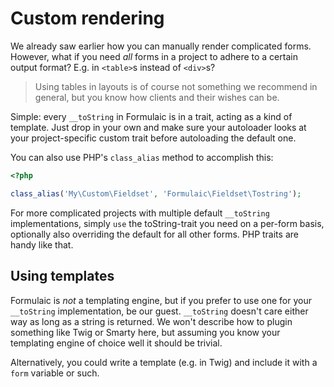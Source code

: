 # Custom rendering

We already saw earlier how you can manually render complicated forms. However,
what if you need _all_ forms in a project to adhere to a certain output format?
E.g. in `<table>`s instead of `<div>`s?

> Using tables in layouts is of course not something we recommend in general,
> but you know how clients and their wishes can be.

Simple: every `__toString` in Formulaic is in a trait, acting as a kind of
template. Just drop in your own and make sure your autoloader looks at your
project-specific custom trait before autoloading the default one.

You can also use PHP's `class_alias` method to accomplish this:

```php
<?php

class_alias('My\Custom\Fieldset', 'Formulaic\Fieldset\Tostring');

```

For more complicated projects with multiple default `__toString`
implementations, simply `use` the toString-trait you need on a per-form basis,
optionally also overriding the default for all other forms. PHP traits are
handy like that.

## Using templates
Formulaic is _not_ a templating engine, but if you prefer to use one for your
`__toString` implementation, be our guest. `__toString` doesn't care either way
as long as a string is returned. We won't describe how to plugin something like
Twig or Smarty here, but assuming you know your templating engine of choice well
it should be trivial.

Alternatively, you could write a template (e.g. in Twig) and include it with a
`form` variable or such.

